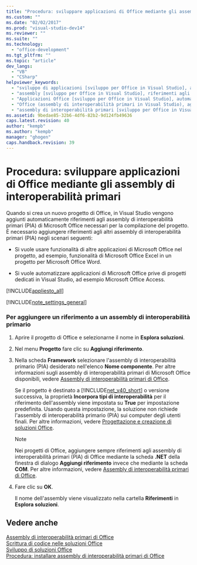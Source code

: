 ```yaml
---
title: "Procedura: sviluppare applicazioni di Office mediante gli assembly di interoperabilit&#224; primari | Microsoft Docs"
ms.custom: ""
ms.date: "02/02/2017"
ms.prod: "visual-studio-dev14"
ms.reviewer: ""
ms.suite: ""
ms.technology: 
  - "office-development"
ms.tgt_pltfrm: ""
ms.topic: "article"
dev_langs: 
  - "VB"
  - "CSharp"
helpviewer_keywords: 
  - "sviluppo di applicazioni [sviluppo per Office in Visual Studio], automazione"
  - "assembly [sviluppo per Office in Visual Studio], riferimenti agli assembly di interoperabilità primari"
  - "Applicazioni Office [sviluppo per Office in Visual Studio], automazione"
  - "Office (assembly di interoperabilità primari in Visual Studio), aggiunta di riferimenti"
  - "assembly di interoperabilità primari [sviluppo per Office in Visual Studio], aggiunta di riferimenti"
ms.assetid: 9bedae85-32b6-4df6-82b2-9d124fb49636
caps.latest.revision: 40
author: "kempb"
ms.author: "kempb"
manager: "ghogen"
caps.handback.revision: 39
---
```

# Procedura: sviluppare applicazioni di Office mediante gli assembly di interoperabilit&#224; primari
  Quando si crea un nuovo progetto di Office, in Visual Studio vengono aggiunti automaticamente riferimenti agli assembly di interoperabilità primari \(PIA\) di Microsoft Office necessari per la compilazione del progetto.  È necessario aggiungere riferimenti agli altri assembly di interoperabilità primari \(PIA\) negli scenari seguenti:  
  
-   Si vuole usare funzionalità di altre applicazioni di Microsoft Office nel progetto,  ad esempio, funzionalità di Microsoft Office Excel in un progetto per Microsoft Office Word.  
  
-   Si vuole automatizzare applicazioni di Microsoft Office prive di progetti dedicati in Visual Studio, ad esempio Microsoft Office Access.  
  
 [!INCLUDE[appliesto_all](../vsto/includes/appliesto-all-md.md)]  
  
 [!INCLUDE[note_settings_general](../sharepoint/includes/note-settings-general-md.md)]  
  
### Per aggiungere un riferimento a un assembly di interoperabilità primario  
  
1.  Aprire il progetto di Office e selezionarne il nome in **Esplora soluzioni**.  
  
2.  Nel menu **Progetto** fare clic su **Aggiungi riferimento**.  
  
3.  Nella scheda **Framework** selezionare l'assembly di interoperabilità primario \(PIA\) desiderato nell'elenco **Nome componente**.  Per altre informazioni sugli assembly di interoperabilità primari di Microsoft Office disponibili, vedere [Assembly di interoperabilità primari di Office](../vsto/office-primary-interop-assemblies.md).  
  
     Se il progetto è destinato a [!INCLUDE[net_v40_short](../sharepoint/includes/net-v40-short-md.md)] o versione successiva, la proprietà **Incorpora tipi di interoperabilità** per il riferimento dell'assembly viene impostata su **True** per impostazione predefinita.  Usando questa impostazione, la soluzione non richiede l'assembly di interoperabilità primario \(PIA\) sui computer degli utenti finali.  Per altre informazioni, vedere [Progettazione e creazione di soluzioni Office](../vsto/designing-and-creating-office-solutions.md).  
  
    > [!NOTE]  
    >  Nei progetti di Office, aggiungere sempre riferimenti agli assembly di interoperabilità primari \(PIA\) di Office mediante la scheda **.NET** della finestra di dialogo **Aggiungi riferimento** invece che mediante la scheda **COM**.  Per altre informazioni, vedere [Assembly di interoperabilità primari di Office](../vsto/office-primary-interop-assemblies.md).  
  
4.  Fare clic su **OK**.  
  
     Il nome dell'assembly viene visualizzato nella cartella **Riferimenti** in **Esplora soluzioni**.  
  
## Vedere anche  
 [Assembly di interoperabilità primari di Office](../vsto/office-primary-interop-assemblies.md)   
 [Scrittura di codice nelle soluzioni Office](../vsto/writing-code-in-office-solutions.md)   
 [Sviluppo di soluzioni Office](../vsto/developing-office-solutions.md)   
 [Procedura: installare assembly di interoperabilità primari di Office](../vsto/how-to-install-office-primary-interop-assemblies.md)  
  
  